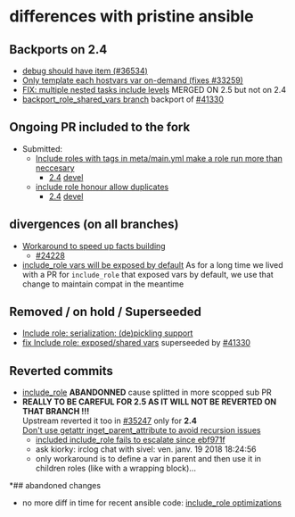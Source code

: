 # differences with pristine ansible

## Backports on 2.4
- [debug should have item (#36534)](https://github.com/ansible/ansible/commit/2f13ddbd694e8c6ae2f5d1737796c7a75109eda5#diff-ab09fa2a9291a017c38c5db420d7ee0f)
- [Only template each hostvars var on-demand (fixes #33259)](https://github.com/ansible/ansible/commit/dae737c8b714f2c6d28663ef0afeab10e6d3a667)
- [FIX: multiple nested tasks include levels](https://github.com/ansible/ansible/pull/35107) MERGED ON 2.5 but not on 2.4
- [backport_role_shared_vars branch](https://github.com/corpusops/ansible/tree/backport_role_shared_vars)  backport of [#41330](https://github.com/ansible/ansible/pull/41330)

## Ongoing PR included to the fork
- Submitted:
    - [Include roles with tags in meta/main.yml make a role run more than neccesary](https://github.com/ansible/ansible/pull/35133)
        - [2.4](https://github.com/corpusops/ansible/tree/include_role_cache_tags_bug) [devel](https://github.com/corpusops/ansible/tree/include_role_cache_tags_bug_devel)
    - [include role honour allow duplicates](https://github.com/ansible/ansible/pull/35164)
        - [2.4](https://github.com/corpusops/ansible/tree/include_role_honour_allow_duplicates) [devel](https://github.com/corpusops/ansible/tree/include_role_honour_allow_duplicates_devel)

## divergences (on all branches)
- [Workaround to speed up facts building](https://github.com/ansible/ansible/commit/23371b5617cb02ae0edfc46ee6fc4ee8f5f0a523)
    - [#24228](https://github.com/ansible/ansible/issues/24228)
- [include_role vars will be exposed by default](https://github.com/ansible/ansible/commit/4b281f23f1b66116594676506d12948869bf262b)
  As for a long time we lived with a PR for  ``include_role`` that exposed vars by default, we use that change to maintain compat in the meantime

## Removed / on hold / Superseeded
- [Include role: serialization: (de)pickling support](https://github.com/ansible/ansible/pull/35134)
- [fix Include role: exposed/shared vars](https://github.com/ansible/ansible/pull/35131)
  superseeded by [#41330](https://github.com/ansible/ansible/pull/41330)

## Reverted commits
- [include_role](https://github.com/ansible/ansible/pull/32565)
  **ABANDONNED** cause splitted in more scopped sub PR
- **REALLY TO BE CAREFUL FOR 2.5 AS IT WILL NOT BE REVERTED ON THAT BRANCH !!!**<br/>
  Upstream reverted it too in [#35247](https://github.com/ansible/ansible/pull/35247) only for **2.4**<br/>
  [Don't use getattr inget_parent_attribute to avoid recursion issues](https://github.com/ansible/ansible/commit/0b7d78d67f962a2605c84a39fb3c8ef449701264)
    - [included include_role fails to escalate since ebf971f](https://github.com/ansible/ansible/issues/35065)
    - ask kiorky: irclog chat with sivel:  ven. janv. 19 2018 18:24:56
    - only workaround is to define a var in parent and then use it in children roles (like with a wrapping block)...

*## abandoned changes
- no more diff in time for recent ansible code: [include_role optimizations](https://github.com/ansible/ansible/commit/bf9fb2bc503da692be788eabdd0c7746ae7318d1)
